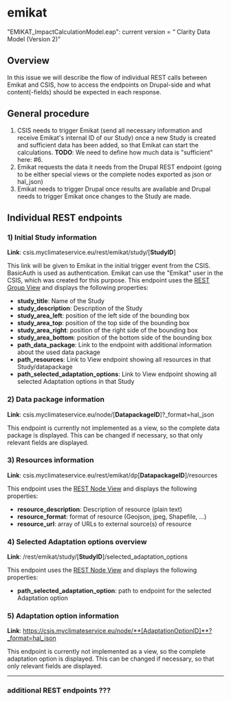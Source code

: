 # emikat

"EMIKAT_ImpactCalculationModel.eap": current version = “<DataModel> Clarity Data Model (Version 2)”


## Overview
In this issue we will describe the flow of individual REST calls between Emikat and CSIS, how to access the endpoints on Drupal-side and what content(-fields) should be expected in each response.

## General procedure
1.  CSIS needs to trigger Emikat (send all necessary information and receive Emikat's internal ID of our Study) once a new Study is created and sufficient data has been added, so that Emikat can start the calculations. **TODO**: We need to define how much data is "sufficient" here: #6.
2.  Emikat requests the data it needs from the Drupal REST endpoint (going to be either special views or the complete nodes exported as json or hal_json)
3. Emikat needs to trigger Drupal once results are available and Drupal needs to trigger Emikat once changes to the Study are made.

## Individual REST endpoints
### 1) Initial Study information
**Link**: csis.myclimateservice.eu/rest/emikat/study/[**StudyID**]

This link will be given to Emikat in the initial trigger event from the CSIS. BasicAuth is used as authentication. Emikat can use the "Emikat" user in the CSIS, which was created for this purpose.
This endpoint uses the [REST Group View](https://csis.myclimateservice.eu/admin/structure/views/view/rest_group/edit/rest_export_3) and displays the following properties:
- **study_title**: Name of the Study
- **study_description**: Description of the Study
- **study_area_left**: position of the left side of the bounding box
- **study_area_top**: position of the top side of the bounding box
- **study_area_right**: position of the right side of the bounding box
- **study_area_bottom**: position of the bottom side of the bounding box
- **path_data_package**: Link to the endpoint with additional information about the used data package
- **path_resources**: Link to View endpoint showing all resources in that Study/datapackage
- **path_selected_adaptation_options**: Link to View endpoint showing all selected Adaptation options in that Study

### 2) Data package information
**Link**: csis.myclimateservice.eu/node/[**DatapackageID**]?_format=hal_json

This endpoint is currently not implemented as a view, so the complete data package is displayed. This can be changed if necessary, so that only relevant fields are displayed.

### 3) Resources information
**Link**: csis.myclimateservice.eu/rest/emikat/dp[**DatapackageID**]/resources

This endpoint uses the [REST Node View](https://csis.myclimateservice.eu/admin/structure/views/view/rest_node/edit/rest_export_6) and displays the following properties:
- **resource_description**: Description of resource (plain text)
- **resource_format**: format of resource (Geojson, jpeg, Shapefile, ...)
- **resource_url**: array of URLs to external source(s) of resource

### 4) Selected Adaptation options overview
**Link**: /rest/emikat/study/[**StudyID**]/selected_adaptation_options

This endpoint uses the [REST Node View](https://csis.myclimateservice.eu/admin/structure/views/view/rest_node/edit/rest_export_7) and displays the following properties:
- **path_selected_adaptation_option**: path to endpoint for the selected Adaptation option

### 5) Adaptation option information
**Link**: https://csis.myclimateservice.eu/node/**[AdaptationOptionID]**?_format=hal_json

This endpoint is currently not implemented as a view, so the complete adaptation option is displayed. This can be changed if necessary, so that only relevant fields are displayed.

<hr>

### additional REST endpoints ???  
